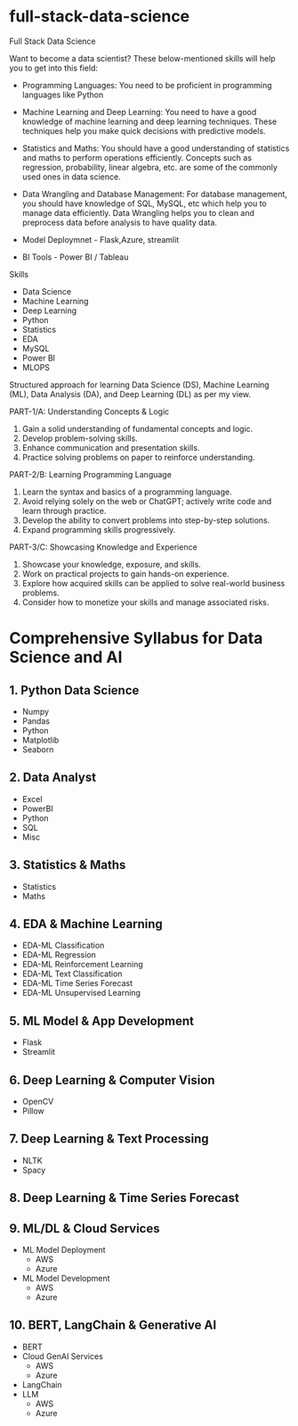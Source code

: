 # full-stack-data-science
Full Stack  Data Science


Want to become a data scientist? These below-mentioned skills will help you to get into this field:

 - Programming Languages: You need to be proficient in programming languages like Python 

 - Machine Learning and Deep Learning: You need to have a good knowledge of machine learning and deep learning techniques. These techniques help you make quick decisions with predictive models.
 
 - Statistics and Maths: You should have a good understanding of statistics and maths to perform operations efficiently. Concepts such as regression, probability, linear algebra, etc. are some of the commonly used ones in data science.
   
 - Data Wrangling and Database Management: For database management, you should have knowledge of SQL, MySQL, etc which help you to manage data efficiently. Data Wrangling helps you to clean and preprocess data before analysis to have quality data.
 - Model Deploymnet - Flask,Azure, streamlit
   
 - BI Tools - Power BI / Tableau

Skills
 - Data Science
 - Machine Learning
 - Deep Learning
 - Python
 - Statistics
 - EDA
 - MySQL
 - Power BI
 - MLOPS


Structured approach for learning Data Science (DS), Machine Learning (ML), Data Analysis (DA), and Deep Learning (DL) as per my view.


PART-1/A: Understanding Concepts & Logic

1. Gain a solid understanding of fundamental concepts and logic.
2. Develop problem-solving skills.
3. Enhance communication and presentation skills.
4. Practice solving problems on paper to reinforce understanding.

PART-2/B: Learning Programming Language

1. Learn the syntax and basics of a programming language.
2. Avoid relying solely on the web or ChatGPT; actively write code and learn through practice.
3. Develop the ability to convert problems into step-by-step solutions.
4. Expand programming skills progressively.

PART-3/C: Showcasing Knowledge and Experience

1. Showcase your knowledge, exposure, and skills.
2. Work on practical projects to gain hands-on experience.
3. Explore how acquired skills can be applied to solve real-world business problems.
4. Consider how to monetize your skills and manage associated risks.



# Comprehensive Syllabus for Data Science and AI

## 1. Python Data Science
- Numpy
- Pandas
- Python
- Matplotlib
- Seaborn

## 2. Data Analyst
- Excel
- PowerBI
- Python
- SQL
- Misc

## 3. Statistics & Maths
- Statistics
- Maths

## 4. EDA & Machine Learning
- EDA-ML Classification
- EDA-ML Regression
- EDA-ML Reinforcement Learning
- EDA-ML Text Classification
- EDA-ML Time Series Forecast
- EDA-ML Unsupervised Learning

## 5. ML Model & App Development
- Flask
- Streamlit

## 6. Deep Learning & Computer Vision
- OpenCV
- Pillow

## 7. Deep Learning & Text Processing
- NLTK
- Spacy

## 8. Deep Learning & Time Series Forecast

## 9. ML/DL & Cloud Services
- ML Model Deployment
  - AWS
  - Azure
- ML Model Development
  - AWS
  - Azure

## 10. BERT, LangChain & Generative AI
- BERT
- Cloud GenAI Services
  - AWS
  - Azure
- LangChain
- LLM
  - AWS
  - Azure
